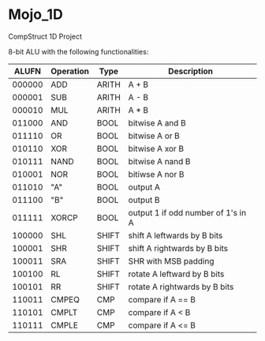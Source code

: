 # Mojo_1D
CompStruct 1D Project

8-bit ALU with the following functionalities:


ALUFN  | Operation | Type    | Description
------ | --------- | ------- | ------------------
000000 | ADD       | ARITH   | A + B
000001 | SUB       | ARITH   | A - B
000010 | MUL       | ARITH   | A * B
011000 | AND       | BOOL    | bitwise A and B
011110 | OR        | BOOL    | bitwise A or B
010110 | XOR       | BOOL    | bitwise A xor B
010111 | NAND      | BOOL    | bitwise A nand B
010001 | NOR       | BOOL    | bitiwse A nor B
011010 | "A"       | BOOL    | output A
011100 | "B"       | BOOL    | output B
011111 | XORCP     | BOOL    | output 1 if odd number of 1's in A
100000 | SHL       | SHIFT   | shift A leftwards by B bits
100001 | SHR       | SHIFT   | shift A rightwards by B bits
100011 | SRA       | SHIFT   | SHR with MSB padding
100100 | RL        | SHIFT   | rotate A leftward by B bits
100101 | RR        | SHIFT   | rotate A rightwards by B bits
110011 | CMPEQ     | CMP     | compare if A == B
110101 | CMPLT     | CMP     | compare if A < B
110111 | CMPLE     | CMP     | compare if A <= B

